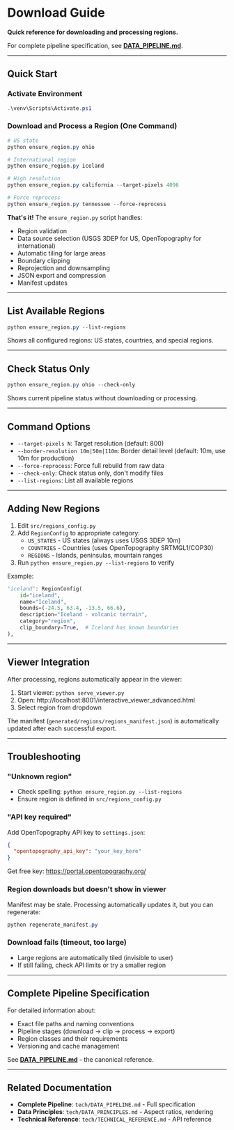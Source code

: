 # Download Guide

**Quick reference for downloading and processing regions.**

For complete pipeline specification, see **[DATA_PIPELINE.md](DATA_PIPELINE.md)**.

---

## Quick Start

### Activate Environment
```powershell
.\venv\Scripts\Activate.ps1
```

### Download and Process a Region (One Command)
```powershell
# US state
python ensure_region.py ohio

# International region
python ensure_region.py iceland

# High resolution
python ensure_region.py california --target-pixels 4096

# Force reprocess
python ensure_region.py tennessee --force-reprocess
```

**That's it!** The `ensure_region.py` script handles:
- Region validation
- Data source selection (USGS 3DEP for US, OpenTopography for international)
- Automatic tiling for large areas
- Boundary clipping
- Reprojection and downsampling
- JSON export and compression
- Manifest updates

---

## List Available Regions

```powershell
python ensure_region.py --list-regions
```

Shows all configured regions: US states, countries, and special regions.

---

## Check Status Only

```powershell
python ensure_region.py ohio --check-only
```

Shows current pipeline status without downloading or processing.

---

## Command Options

- `--target-pixels N`: Target resolution (default: 800)
- `--border-resolution 10m|50m|110m`: Border detail level (default: 10m, use 10m for production)
- `--force-reprocess`: Force full rebuild from raw data
- `--check-only`: Check status only, don't modify files
- `--list-regions`: List all available regions

---

## Adding New Regions

1. Edit `src/regions_config.py`
2. Add `RegionConfig` to appropriate category:
   - `US_STATES` - US states (always uses USGS 3DEP 10m)
   - `COUNTRIES` - Countries (uses OpenTopography SRTMGL1/COP30)
   - `REGIONS` - Islands, peninsulas, mountain ranges
3. Run `python ensure_region.py --list-regions` to verify

Example:
```python
"iceland": RegionConfig(
    id="iceland",
    name="Iceland",
    bounds=(-24.5, 63.4, -13.5, 66.6),
    description="Iceland - volcanic terrain",
    category="region",
    clip_boundary=True,  # Iceland has known boundaries
),
```

---

## Viewer Integration

After processing, regions automatically appear in the viewer:

1. Start viewer: `python serve_viewer.py`
2. Open: http://localhost:8001/interactive_viewer_advanced.html
3. Select region from dropdown

The manifest (`generated/regions/regions_manifest.json`) is automatically updated after each successful export.

---

## Troubleshooting

### "Unknown region"
- Check spelling: `python ensure_region.py --list-regions`
- Ensure region is defined in `src/regions_config.py`

### "API key required"
Add OpenTopography API key to `settings.json`:
```json
{
  "opentopography_api_key": "your_key_here"
}
```
Get free key: https://portal.opentopography.org/

### Region downloads but doesn't show in viewer
Manifest may be stale. Processing automatically updates it, but you can regenerate:
```powershell
python regenerate_manifest.py
```

### Download fails (timeout, too large)
- Large regions are automatically tiled (invisible to user)
- If still failing, check API limits or try a smaller region

---

## Complete Pipeline Specification

For detailed information about:
- Exact file paths and naming conventions
- Pipeline stages (download → clip → process → export)
- Region classes and their requirements
- Versioning and cache management

See **[DATA_PIPELINE.md](DATA_PIPELINE.md)** - the canonical reference.

---

## Related Documentation

- **Complete Pipeline**: `tech/DATA_PIPELINE.md` - Full specification
- **Data Principles**: `tech/DATA_PRINCIPLES.md` - Aspect ratios, rendering
- **Technical Reference**: `tech/TECHNICAL_REFERENCE.md` - API reference
